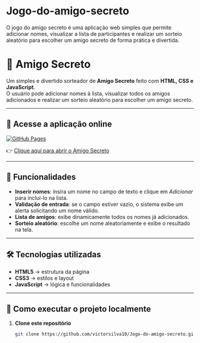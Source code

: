 # Jogo-do-amigo-secreto
O jogo do amigo secreto é uma aplicação web simples que permite adicionar nomes, visualizar a lista de participantes e realizar um sorteio aleatório para escolher um amigo secreto de forma prática e divertida.

# 🎁 Amigo Secreto

Um simples e divertido sorteador de **Amigo Secreto** feito com **HTML, CSS e JavaScript**.  
O usuário pode adicionar nomes à lista, visualizar todos os amigos adicionados e realizar um sorteio aleatório para escolher um amigo secreto.

---

## 🔗 Acesse a aplicação online

[![GitHub Pages](https://img.shields.io/badge/GitHub-Pages-blue?style=for-the-badge&logo=github)](https://github.com/victorsilva10/Jogo-do-amigo-secreto)

👉 [Clique aqui para abrir o Amigo Secreto](https://github.com/victorsilva10/Jogo-do-amigo-secreto)

---

## 📌 Funcionalidades

- **Inserir nomes**: insira um nome no campo de texto e clique em *Adicionar* para incluí-lo na lista.
- **Validação de entrada**: se o campo estiver vazio, o sistema exibe um alerta solicitando um nome válido.
- **Lista de amigos**: exibe dinamicamente todos os nomes já adicionados.
- **Sorteio aleatório**: escolhe um nome aleatoriamente e exibe o resultado na tela.

---

## 🛠️ Tecnologias utilizadas

- **HTML5** → estrutura da página
- **CSS3** → estilos e layout
- **JavaScript** → lógica e funcionalidades

---

## 🚀 Como executar o projeto localmente

1. **Clone este repositório**  
   ```bash
   git clone https://github.com/victorsilva10/Jogo-do-amigo-secreto.git
